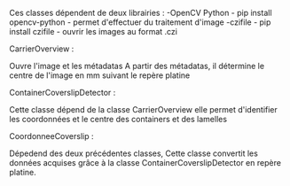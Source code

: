 Ces classes dépendent de deux librairies : 
	-OpenCV Python - pip install opencv-python - permet d'effectuer du traitement d'image
	-czifile - pip install czifile - ouvrir les images au format .czi

CarrierOverview : 

Ouvre l'image et les métadatas
A partir des métadatas, il détermine le centre de l'image en mm suivant le repère platine  

ContainerCoverslipDetector :

Cette classe dépend de la classe CarrierOverview
elle permet d'identifier les coordonnées et le centre des containers et des lamelles

CoordonneeCoverslip :

Dépedend des deux précédentes classes,
Cette classe convertit les données acquises grâce à la classe ContainerCoverslipDetector en repère platine. 


